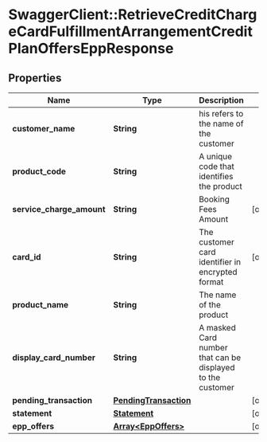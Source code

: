 # SwaggerClient::RetrieveCreditChargeCardFulfillmentArrangementCreditPlanOffersEppResponse

## Properties
Name | Type | Description | Notes
------------ | ------------- | ------------- | -------------
**customer_name** | **String** | his refers to the name of the customer | 
**product_code** | **String** | A unique code that identifies the product | 
**service_charge_amount** | **String** | Booking Fees Amount | [optional] 
**card_id** | **String** | The customer card identifier in encrypted format | [optional] 
**product_name** | **String** | The name of the product | 
**display_card_number** | **String** | A masked Card number that can be displayed to the customer | 
**pending_transaction** | [**PendingTransaction**](PendingTransaction.md) |  | [optional] 
**statement** | [**Statement**](Statement.md) |  | [optional] 
**epp_offers** | [**Array&lt;EppOffers&gt;**](EppOffers.md) |  | [optional] 

